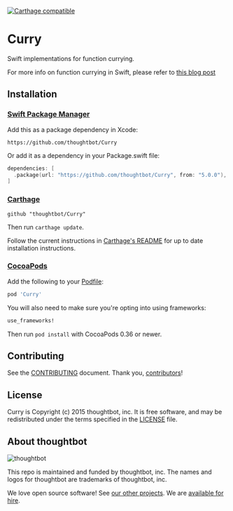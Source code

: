 [![Carthage compatible](https://img.shields.io/badge/Carthage-compatible-4BC51D.svg?style=flat)](https://github.com/Carthage/Carthage)
# Curry #

Swift implementations for function currying.

For more info on function currying in Swift, please refer to [this blog
post][tb-curry]

[tb-curry]: https://robots.thoughtbot.com/introduction-to-function-currying-in-swift

## Installation ##

### [Swift Package Manager] ###

[Swift Package Manager]: https://swift.org/package-manager/

Add this as a package dependency in Xcode:

```
https://github.com/thoughtbot/Curry
```

Or add it as a dependency in your Package.swift file:

```swift
dependencies: [
  .package(url: "https://github.com/thoughtbot/Curry", from: "5.0.0"),
]
```

### [Carthage] ###

[Carthage]: https://github.com/Carthage/Carthage

```
github "thoughtbot/Curry"
```

Then run `carthage update`.

Follow the current instructions in [Carthage's README][carthage-installation]
for up to date installation instructions.

[carthage-installation]: https://github.com/Carthage/Carthage#adding-frameworks-to-an-application

### [CocoaPods] ###

[CocoaPods]: http://cocoapods.org

Add the following to your [Podfile](http://guides.cocoapods.org/using/the-podfile.html):

```ruby
pod 'Curry'
```

You will also need to make sure you're opting into using frameworks:

```ruby
use_frameworks!
```

Then run `pod install` with CocoaPods 0.36 or newer.

Contributing
------------

See the [CONTRIBUTING] document. Thank you, [contributors]!

[CONTRIBUTING]: CONTRIBUTING.md
[contributors]: https://github.com/thoughtbot/Curry/graphs/contributors

License
-------

Curry is Copyright (c) 2015 thoughtbot, inc. It is free software, and may be
redistributed under the terms specified in the [LICENSE] file.

[LICENSE]: /LICENSE

<!-- START /templates/footer.md -->
## About thoughtbot

![thoughtbot](https://thoughtbot.com/thoughtbot-logo-for-readmes.svg)

This repo is maintained and funded by thoughtbot, inc.
The names and logos for thoughtbot are trademarks of thoughtbot, inc.

We love open source software!
See [our other projects][community].
We are [available for hire][hire].

[community]: https://thoughtbot.com/community?utm_source=github
[hire]: https://thoughtbot.com/hire-us?utm_source=github


<!-- END /templates/footer.md -->
